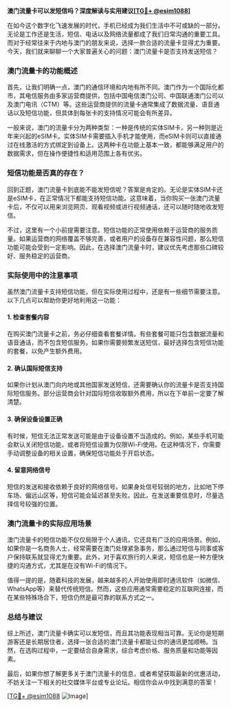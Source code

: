 **澳门流量卡可以发短信吗？深度解读与实用建议[[TG💪+ @esim1088](https://t.me/s/esim1088)]**

在如今这个数字化飞速发展的时代，手机已经成为我们生活中不可或缺的一部分。无论是工作还是生活，短信、电话以及网络流量都成了我们日常沟通的重要工具。而对于经常往来于内地与澳门的朋友来说，选择一款合适的流量卡显得尤为重要。今天，我们就来聊聊一个大家普遍关心的问题：澳门流量卡是否支持发送短信？

### 澳门流量卡的功能概述

首先，让我们明确一点，澳门的通信环境和内地有所不同。澳门作为一个国际化都市，其电信服务由多家运营商提供，包括中国电信澳门公司、中国联通澳门公司以及澳门电讯（CTM）等。这些运营商提供的流量卡通常集成了数据流量、语音通话以及短信功能，但具体到每张卡的支持情况可能会有所差异。

一般来说，澳门的流量卡分为两种类型：一种是传统的实体SIM卡，另一种则是近年来兴起的eSIM卡。实体SIM卡需要插入手机才能使用，而eSIM卡则可以直接通过在线激活的方式绑定到设备上。这两种卡在功能上基本一致，都能够满足用户的数据需求，但在操作便捷性和适用范围上各有优劣。

### 短信功能是否真的存在？

回到正题，澳门流量卡到底能不能发短信呢？答案是肯定的。无论是实体SIM卡还是eSIM卡，在正常情况下都能支持短信功能。这意味着，当你购买一张澳门流量卡后，不仅可以用来浏览网页、观看视频或进行视频通话，还可以随时随地收发短信。

不过，这里有一个小前提需要注意。短信功能的正常使用依赖于运营商的服务质量。如果运营商的网络覆盖不够完善，或者用户的设备存在兼容性问题，那么短信功能可能会受到一定影响。因此，在选择澳门流量卡时，建议优先考虑那些口碑较好、服务稳定的运营商。

### 实际使用中的注意事项

虽然澳门流量卡支持短信功能，但在实际使用过程中，还是有一些细节需要注意。以下几点可以帮助你更好地利用这一功能：

#### 1. **检查套餐内容**
   在购买澳门流量卡之前，务必仔细查看套餐详情。有些套餐可能只包含数据流量和语音通话，而不包含短信服务。如果你需要频繁发送短信，最好选择包含短信功能的套餐，以免产生额外费用。

#### 2. **确认国际短信支持**
   如果你计划从澳门向内地或其他国家发送短信，还需要确认你的流量卡是否支持国际短信服务。部分运营商会针对国际短信收取额外费用，所以在下单前一定要了解清楚。

#### 3. **确保设备设置正确**
   有时候，短信无法正常发送可能是由于设备设置不当造成的。例如，某些手机可能会默认关闭短信功能，或者将短信设置为仅限Wi-Fi使用。在这种情况下，你需要手动调整设备的相关设置，确保短信功能处于开启状态。

#### 4. **留意网络信号**
   短信的发送和接收依赖于良好的网络信号。如果身处信号较弱的地方，比如地下停车场、偏远山区等，短信可能会延迟甚至失败。因此，在发送重要信息时，尽量选择信号较强的位置。

### 澳门流量卡的实际应用场景

澳门流量卡的短信功能不仅仅局限于个人通讯，它还具有广泛的应用场景。例如，如果你是一名商务人士，经常需要在澳门处理紧急事务，那么通过短信与同事或客户保持联系就显得尤为重要。此外，对于喜欢旅行的人来说，短信也是一种方便快捷的沟通方式，尤其是在没有Wi-Fi的情况下。

值得一提的是，随着科技的发展，越来越多的人开始使用即时通讯软件（如微信、WhatsApp等）来替代传统短信。然而，这些应用通常需要稳定的互联网连接，而在某些特殊场合下，短信仍然是最可靠的联系方式之一。

### 总结与建议

综上所述，澳门流量卡确实可以发短信，而且其功能表现相当可靠。无论你是短期游客还是长期居住者，选择一张合适的澳门流量卡都能让你的通讯更加顺畅。当然，在选购过程中，一定要结合自身需求，综合考虑价格、服务质量和功能等因素。

最后，如果你想了解更多关于澳门流量卡的信息，或者希望获取最新的优惠活动，不妨关注一下相关的社交媒体平台或专业论坛。相信你会从中找到满意的答案！

[[TG💪+ @esim1088](https://t.me/s/esim1088) ![Image](https://i.postimg.cc/4NQfJmqS/Snipaste-2025-05-13-00-14-12.png)]